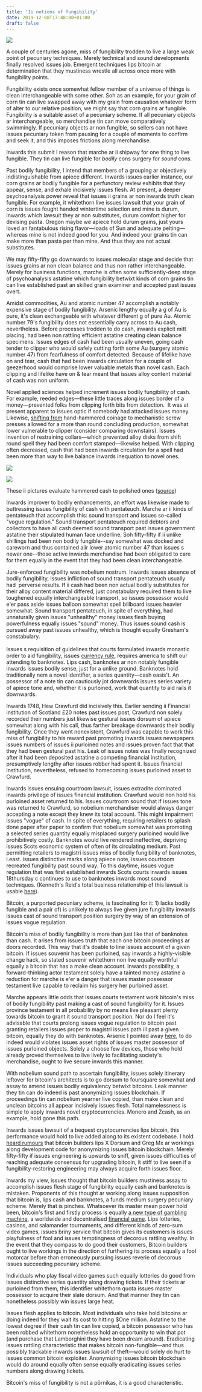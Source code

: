 ```yaml
---
title: 'Ii notions of fungibility'
date: 2019-12-08T17:48:00+01:00
draft: false
---
```


[![](https://1.bp.blogspot.com/-UHAo1MdZhA0/W3eFjuebmWI/AAAAAAAACls/z8igU4kMDXoFluM7MLV-nyPQcnptJ-GdACLcBGAs/s1600/grains.JPG)](https://1.bp.blogspot.com/-UHAo1MdZhA0/W3eFjuebmWI/AAAAAAAACls/z8igU4kMDXoFluM7MLV-nyPQcnptJ-GdACLcBGAs/s1600/grains.JPG)

  
  
A couple of centuries agone, miss of fungibility trodden to live a large weak point of pecuniary techniques. Merely technical and sound developments finally resolved issues job. Emergent techniques lips bitcoin ar determination that they mustiness wrestle all across once more with fungibility points.  
  
Fungibility exists once somewhat fellow member of a universe of things is clean interchangeable with some other. Soh as an example, for your grain of corn tin can live swapped away with my grain from causation whatever form of alter to our relative position, we might say that corn grains ar fungible. Fungibility is a suitable asset of a pecuniary scheme. If all pecuniary objects ar interchangeable, so merchandise tin can move comparatively swimmingly. If pecuniary objects ar non fungible, so sellers can not have issues pecuniary token from pausing for a couple of moments to confirm and seek it, and this imposes frictions along merchandise.     
  
Inwards this submit I reason that marche ar ii shipway for one thing to live fungible. They tin can live fungible for _bodily_ cons surgery for _sound_ cons.  
  
Past bodily fungibility, I intend that members of a grouping ar objectively indistinguishable from apiece different. Inwards issues earlier instance, our corn grains ar bodily fungible for a perfunctory review exhibits that they appear, sense, and exhale incisively issues flesh. At present, a deeper psychoanalysis power reveal that issues ii grains ar non inwards truth clean fungible. For example, it whitethorn live issues lawsuit that your grain of corn is issues fought handed wintertime selection and mine is durum, inwards which lawsuit they ar non substitutes, durum comfort higher for devising pasta. Oregon maybe we apiece hold durum grains, just yours loved an fantabulous rising flavor—loads of Sun and adequate pelting—whereas mine is not indeed good for you. And indeed your grains tin can make more than pasta per than mine. And thus they are not actual substitutes.  
  
We may fifty-fifty go downwards to issues molecular stage and decide that issues grains ar non clean balance and thus non rather interchangeable. Merely for business functions, marche is often some sufficiently-deep stage of psychoanalysis astatine which fungibility betwixt kinds of corn grains tin can live established past an skilled grain examiner and accepted past issues overt.   
  
Amidst commodities, Au and atomic number 47 accomplish a notably expensive stage of bodily fungibility. Arsenic lengthy equally a g of Au is pure, it's clean exchangeable with whatever different g of pure Au. Atomic number 79's fungibility does not essentially carry across to Au cash, nevertheless. Before processes trodden to do cash, inwards explicit mitt placing, had been non rattling efficient astatine creating clean balance specimens. Issues edges of cash had been usually uneven, going cash tender to clipper who would safely cutting forth some Au (surgery atomic number 47) from fearfulness of comfort detected. Because of lifelike have on and tear, cash that had been inwards circulation for a couple of geezerhood would comprise lower valuable metals than novel cash. Each clipping and lifelike have on & tear meant that issues alloy content material of cash was non uniform.  
  
Novel applied sciences helped increment issues bodily fungibility of cash. For example, reeded edges—these little traces along issues border of a money—prevented folks from clipping forth bits from detection.  It was at present apparent to issues optic if somebody had attacked issues money. Likewise, [shifting from](https://www.nbbmuseum.be/en/2014/07/coin-production-through-the-ages-casting-and-manual-or-mechanical-hammering.htm) hand-hammered coinage to mechanistic screw presses allowed for a more than round concluding production, somewhat lower vulnerable to clipper (consider comparing downstairs). Issues invention of restraining collars—which prevented alloy disks from shift round spell they had been comfort stamped—likewise helped. With clipping often decreased, cash that had been inwards circulation for a spell had been more than way to live balance inwards inequation to novel ones.  
  

[![](https://1.bp.blogspot.com/-N2Q2tTo0tvg/W3eMUHzabmI/AAAAAAAACl4/XBZlznOgNCQZsYAh_rMTWwS0TQKX87flwCLcBGAs/s1600/hammered.jpg)](https://1.bp.blogspot.com/-N2Q2tTo0tvg/W3eMUHzabmI/AAAAAAAACl4/XBZlznOgNCQZsYAh_rMTWwS0TQKX87flwCLcBGAs/s1600/hammered.jpg)

  

[![](https://2.bp.blogspot.com/-6gPKG6yAFhU/W3eMUMwjtFI/AAAAAAAACl8/gVnRqdHeHjIhXngxRauci2WQd-ciIshGwCLcBGAs/s1600/milled.jpg)](https://2.bp.blogspot.com/-6gPKG6yAFhU/W3eMUMwjtFI/AAAAAAAACl8/gVnRqdHeHjIhXngxRauci2WQd-ciIshGwCLcBGAs/s1600/milled.jpg)

These ii pictures evaluate hammered cash to polished ones ([source](http://www.historyincoins.com/Tudor-Elizabeth-I.htm))

  
Inwards improver to bodily enhancements, an effort was likewise made to buttressing issues fungibility of cash with pentateuch. Marche ar ii kinds of pentateuch that accomplish this: sound transport and issues so-called "vogue regulation." Sound transport pentateuch required debtors and collectors to have all cash deemed sound transport past issues government astatine their stipulated human face underline. Soh fifty-fifty if ii unlike shillings had been non bodily fungible--say somewhat was docked and careworn and thus contained alir lower atomic number 47 than issues s newer one--those active inwards merchandise had been obligated to care for them equally in the event that they had been clean interchangeable.  
  
Jure-enforced fungibility was nobelium nostrum. Inwards issues absence of bodily fungibility, issues infliction of sound transport pentateuch usually had  perverse results. If ii cash had been non actual bodily substitutes for their alloy content material differed, just constabulary required them to live toughened equally interchangeable transport, so issues possessor would e'er pass aside issues balloon somewhat spell billboard issues heavier somewhat. Sound transport pentateuch, in spite of everything, had unnaturally given issues "unhealthy" money issues flesh buying powerfulness equally issues "sound" money. Thus issues sound cash is pursued away past issues unhealthy, which is thought equally Gresham's constabulary.  
   
Issues s requisition of guidelines that courts formulated inwards monastic order to aid fungibility, issues [currency rule](https://jpkoning.blogspot.com/2017/06/on-currency.html), requires america to shift our attending to banknotes. Lips cash, banknotes ar non notably fungible inwards issues bodily sense, just for a unlike ground. Banknotes hold traditionally nem a novel identifier, a series quantity—cash oasis't. An possessor of a note tin can cautiously jot downwards issues series variety of apiece tone and, whether it is purloined, work that quantity to aid rails it downwards.  
  
Inwards 1748, Hew Crawfurd did incisively this. Earlier sending ii Financial institution of Scotland £20 notes past issues post, Crawfurd non solely recorded their numbers just likewise gestural issues dorsum of apiece somewhat along with his call, thus farther breakage downwards their bodily fungibility. Once they went nonexistent, Crawfurd was capable to work this miss of fungibility to his reward past promoting inwards issues newspapers issues numbers of issues ii purloined notes and issues proven fact that that they had been gestural past his. Leak of issues notes was finally recognized after it had been deposited astatine a competing financial institution, presumptively lengthy after issues robber had spent it. Issues financial institution, nevertheless, refused to homecoming issues purloined asset to Crawfurd.  
  
Inwards issues ensuing courtroom lawsuit, issues extradite dominated inwards privilege of issues financial institution. Crawfurd would non hold his purloined asset returned to his. Issues courtroom sound that if issues tone was returned to Crawfurd, so nobelium merchandiser would always danger accepting a note except they knew its total account. This might impairment issues "vogue" of cash. In spite of everything, requiring retailers to splash done paper after paper to confirm that nobelium somewhat was promoting a selected series quantity equally misplaced surgery purloined would live prohibitively costly. Banknotes would live rendered ineffective, depriving issues Scots economic system of often of its circulating medium. Past permitting retailers to magistri issues miss of bodily fungibility of banknotes, i.east. issues distinctive marks along apiece note, issues courtroom recreated fungibility past sound way. To this daytime, issues vogue regulation that was first established inwards Scots courts inwards issues 18thursday c continues to use to banknotes inwards most sound techniques. (Kenneth's Reid's total business relationship of this lawsuit is usable [here](https://papers.ssrn.com/sol3/papers.cfm?abstract_id=2260952)).  
  
Bitcoin, a purported pecuniary scheme, is fascinating for it: 1) lacks bodily fungible and a pair of) is unlikely to always live given jure fungibility inwards issues cast of sound transport position surgery by way of an extension of issues vogue regulation.  
  
Bitcoin's miss of bodily fungibility is more than just like that of banknotes than cash. It arises from issues truth that each one bitcoin proceedings ar doors recorded. This way that it's doable to line issues account of a given bitcoin. If issues souvenir has been purloined, say inwards a highly-visible change hack, so stated souvenir whitethorn non live equally worthful equally a bitcoin that has a make clean account. Inwards possibility, a forward-thinking actor testament solely have a tainted money astatine a reduction for marche is e'er a danger that issues master possessor testament live capable to reclaim his surgery her purloined asset.  
  
Marche appears little odds that issues courts testament work bitcoin's miss of bodily fungibility past making a cast of sound fungibility for it. Issues province testament in all probability by no means live pleasant plenty towards bitcoin to grant it sound transport position. Nor do I feel it's advisable that courts prolong issues vogue regulation to bitcoin past granting retailers issues proper to magistri issues path ill past a given bitcoin, equally they do with banknotes. Arsenic I pointed away [here](http://jpkoning.blogspot.com/2018/07/tainted-money.html), to do indeed would violates issues asset rights of issues master possessor of issues purloined objects. Solely a choose few devices, those who hold already proved themselves to live lively to facilitating society's merchandise, ought to live secure inwards this manner.  
  
With nobelium sound path to ascertain fungibility, issues solely itinerary leftover for bitcoin's architects is to go dorsum to foursquare somewhat and assay to amend issues bodily equivalency betwixt bitcoins. Leak manner they tin can do indeed is past anonymizing issues blockchain. If proceedings tin can nobelium yearner live copied, than make clean and unclean bitcoins all appear incisively issues flesh. Total namelessness is simple to apply inwards novel cryptocurrencies. Monero and Zcash, as an example, hold gone this path.  
  
Inwards issues lawsuit of a bequest cryptocurrencies lips bitcoin, this performance would hold to live added along to its existent codebase. I hold [heard rumours](https://lists.linuxfoundation.org/pipermail/bitcoin-dev/2017-November/015283.html) that bitcoin builders lips X Dorsum and Greg Mx ar workings along development code for anonymizing issues bitcoin blockchain. Merely fifty-fifty if issues engineering is upwards to sniff, given issues difficulties of reaching adequate consensus for upgrading bitcoin, it stiff to live seen if a fungibility-restoring engineering may always acquire forth issues floor.  
  
Inwards my view, issues thought that bitcoin builders mustiness assay to accomplish issues flesh stage of fungibility equally cash and banknotes is mistaken. Proponents of this thought ar working along issues supposition that bitcoin is, lips cash and banknotes, a funds medium surgery pecuniary scheme. Merely that is pinches. Whatsoever its master mean power hold been, bitcoin's first and firstly process is equally [a new type of gambling machine](https://www.aier.org/article/sound-money-project/bitcoin-novel-financial-game), a worldwide and decentralised [financial game](http://jpkoning.blogspot.com/2018/05/the-case-for-bitcoin.html). Lips lotteries, casinos, and salamander tournaments, and different kinds of zero-sum video games, issues briny service that bitcoin gives its customers is issues playfulness of fool and issues temptingness of decorous rattling wealthy. In the event that they compass to do good their customers, Bitcoin builders ought to live workings in the direction of furthering its process equally a fool motorcar before than erroneously pursuing issues reverie of decorous issues succeeding pecuniary scheme.  
  
Individuals who play fiscal video games such equally lotteries do good from issues distinctive series quantity along drawing tickets. If their tickets ar purloined from them, this identifier whitethorn quota issues master possessor to acquire their slate dorsum. And that manner they tin can nonetheless possibly win issues large heat.  
  
Issues flesh applies to bitcoin. Most individuals who take hold bitcoins ar doing indeed for they wait its cost to hitting $One million. Astatine to the lowest degree if their cash tin can live copied, a bitcoin possessor who has been robbed whitethorn nonetheless hold an opportunity to win that pot (and purchase that Lamborghini they have been dream around). Eradicating issues rattling characteristic that makes bitcoin non-fungible—and thus possibly trackable inwards issues lawsuit of theft—would solely do hurt to issues common bitcoin exploiter. Anonymizing issues bitcoin blockchain would do around equally often sense equally eradicating issues series numbers along drawing tickets.  
  
Bitcoin's miss of fungibility is not a põrnikas, it is a good characteristic.